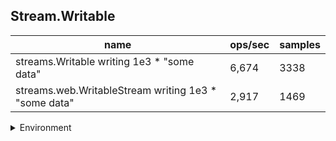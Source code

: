 ## Stream.Writable

|name|ops/sec|samples|
|-|-|-|
|streams.Writable writing 1e3 * "some data"|6,674|3338|
|streams.web.WritableStream writing 1e3 * "some data"|2,917|1469|


<details>
<summary>Environment</summary>

* __Machine:__ linux x64 | 4 vCPUs | 15.2GB Mem
* __Run:__ Mon Jun 24 2024 01:22:23 GMT+0000 (Coordinated Universal Time)
</details>

<!--
{"environment":{"platform":"linux","arch":"x64","cpus":4,"totalMemory":15.245216369628906},"benchmarks":[{"name":"streams.Writable writing 1e3 * \"some data\"","opsSec":6674.6958845686295,"samples":3338},{"name":"streams.web.WritableStream writing 1e3 * \"some data\"","opsSec":2917.9904466025805,"samples":1469}]}-->
